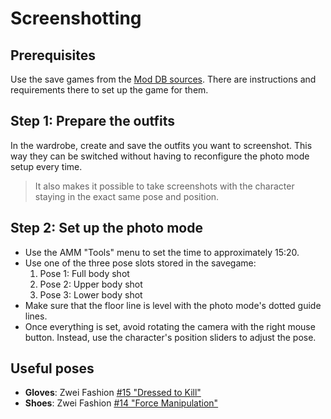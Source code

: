 # Screenshotting

## Prerequisites

Use the save games from the [Mod DB sources](https://github.com/Mistralys/cyberpunk-mod-db-sources/blob/main/Save%20Games/savegames.md).
There are instructions and requirements there to set up the game 
for them.

## Step 1: Prepare the outfits

In the wardrobe, create and save the outfits you want to screenshot.
This way they can be switched without having to reconfigure the
photo mode setup every time.

> It also makes it possible to take screenshots with the character
> staying in the exact same pose and position.

## Step 2: Set up the photo mode

- Use the AMM "Tools" menu to set the time to approximately 15:20.
- Use one of the three pose slots stored in the savegame:
  1. Pose 1: Full body shot
  2. Pose 2: Upper body shot
  3. Pose 3: Lower body shot
- Make sure that the floor line is level with the photo mode's dotted guide lines.
- Once everything is set, avoid rotating the camera with the right mouse button. 
  Instead, use the character's position sliders to adjust the pose.

## Useful poses

- **Gloves**: Zwei Fashion [#15 "Dressed to Kill"](./Poses/zwei-fashion/10-15.jpg)
- **Shoes**: Zwei Fashion [#14 "Force Manipulation"](./Poses/zwei-fashion/10-16.jpg)